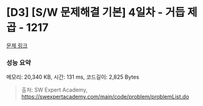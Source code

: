 # [D3] [S/W 문제해결 기본] 4일차 - 거듭 제곱 - 1217 

[문제 링크](https://swexpertacademy.com/main/code/problem/problemDetail.do?contestProbId=AV14dUIaAAUCFAYD) 

### 성능 요약

메모리: 20,340 KB, 시간: 131 ms, 코드길이: 2,825 Bytes



> 출처: SW Expert Academy, https://swexpertacademy.com/main/code/problem/problemList.do